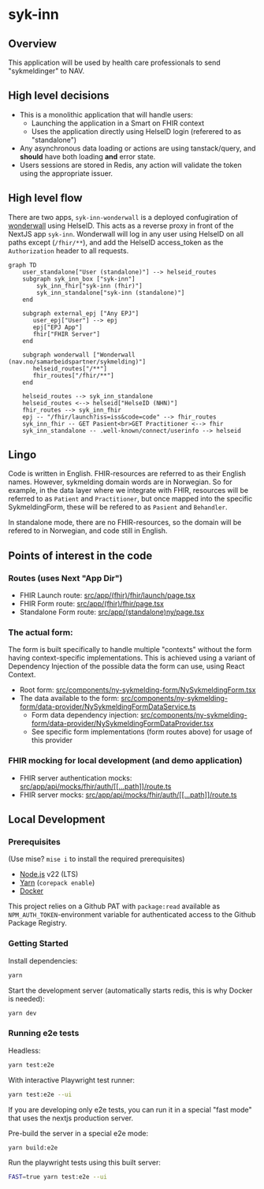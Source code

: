 # syk-inn

## Overview

This application will be used by health care professionals to send "sykmeldinger" to NAV.

## High level decisions

- This is a monolithic application that will handle users:
    - Launching the application in a Smart on FHIR context
    - Uses the application directly using HelseID login (referered to as "standalone")
- Any asynchronous data loading or actions are using tanstack/query, and **should** have both loading **and** error state.
- Users sessions are stored in Redis, any action will validate the token using the appropriate issuer.

## High level flow

There are two apps, `syk-inn-wonderwall` is a deployed confugiration of [wonderwall](https://github.com/nais/wonderwall)
using HelseID. This acts as a reverse proxy in front of the NextJS app `syk-inn`. Wonderwall will log in any user using
HelseID on all paths except (`/fhir/**`), and add the HelseID access_token as the `Authorization` header to all
requests.

```mermaid
graph TD
    user_standalone["User (standalone)"] --> helseid_routes
    subgraph syk_inn_box ["syk-inn"]
        syk_inn_fhir["syk-inn (fhir)"]
        syk_inn_standalone["syk-inn (standalone)"]
    end

    subgraph external_epj ["Any EPJ"]
       user_epj["User"] --> epj
       epj["EPJ App"]
       fhir["FHIR Server"]
    end

    subgraph wonderwall ["Wonderwall (nav.no/samarbeidspartner/sykmelding)"]
       helseid_routes["/**"]
       fhir_routes["/fhir/**"]
    end

    helseid_routes --> syk_inn_standalone
    helseid_routes <--> helseid["HelseID (NHN)"]
    fhir_routes --> syk_inn_fhir
    epj -- "/fhir/launch?iss=iss&code=code" --> fhir_routes
    syk_inn_fhir -- GET Pasient<br>GET Practitioner <--> fhir
    syk_inn_standalone -- .well-known/connect/userinfo --> helseid
```

## Lingo

Code is written in English. FHIR-resources are referred to as their English names. However, sykmelding domain words
are in Norwegian. So for example, in the data layer where we integrate with FHIR, resources will be referred to as
`Patient` and `Practitioner`, but once mapped into the specific SykmeldingForm, these will be refered to as `Pasient`
and `Behandler`.

In standalone mode, there are no FHIR-resources, so the domain will be refered to in Norwegian, and code still in English.

## Points of interest in the code

### Routes (uses Next "App Dir")

- FHIR Launch route: [src/app/(fhir)/fhir/launch/page.tsx](<src/app/(fhir)/fhir/launch/page.tsx>)
- FHIR Form route: [src/app/(fhir)/fhir/page.tsx](<src/app/(fhir)/fhir/page.tsx>)
- Standalone Form route: [src/app/(standalone)ny/page.tsx](<src/app/(standalone)/ny/page.tsx>)

### The actual form:

The form is built specifically to handle multiple "contexts" without the form having context-specific implementations. This is achieved using a variant of Dependency Injection of the possible data the form can use, using React Context.

- Root form: [src/components/ny-sykmelding-form/NySykmeldingForm.tsx](src/components/ny-sykmelding-form/NySykmeldingForm.tsx)
- The data available to the form: [src/components/ny-sykmelding-form/data-provider/NySykmeldingFormDataService.ts](src/data-fetcher/data-service.ts)
    - Form data dependency injection: [src/components/ny-sykmelding-form/data-provider/NySykmeldingFormDataProvider.tsx](src/data-fetcher/data-provider.tsx)
    - See specific form implementations (form routes above) for usage of this provider

### FHIR mocking for local development (and demo application)

- FHIR server authentication mocks: [src/app/api/mocks/fhir/auth/[[...path]]/route.ts](src/app/api/mocks/fhir/auth/%5B%5B...path%5D%5D/route.ts)
- FHIR server mocks: [src/app/api/mocks/fhir/auth/[[...path]]/route.ts](src/app/api/mocks/fhir/%5B%5B...path%5D%5D/route.ts)

## Local Development

### Prerequisites

(Use mise? `mise i` to install the required prerequisites)

- [Node.js](https://nodejs.org/en/) v22 (LTS)
- [Yarn](https://yarnpkg.com/) (`corepack enable`)
- [Docker](https://www.docker.com/)

This project relies on a Github PAT with `package:read` available as `NPM_AUTH_TOKEN`-environment variable for
authenticated access to the Github Package Registry.

### Getting Started

Install dependencies:

```bash
yarn
```

Start the development server (automatically starts redis, this is why Docker is needed):

```bash
yarn dev
```

### Running e2e tests

Headless:

```bash
yarn test:e2e
```

With interactive Playwright test runner:

```bash
yarn test:e2e --ui
```

If you are developing only e2e tests, you can run it in a special "fast mode" that uses the nextjs production server.

Pre-build the server in a special e2e mode:

```
yarn build:e2e
```

Run the playwright tests using this built server:

```bash
FAST=true yarn test:e2e --ui
```
